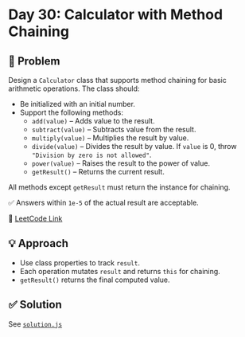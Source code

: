 # Day 30: Calculator with Method Chaining

## 📝 Problem
Design a `Calculator` class that supports method chaining for basic arithmetic operations. The class should:

- Be initialized with an initial number.
- Support the following methods:
  - `add(value)` – Adds value to the result.
  - `subtract(value)` – Subtracts value from the result.
  - `multiply(value)` – Multiplies the result by value.
  - `divide(value)` – Divides the result by value. If `value` is 0, throw `"Division by zero is not allowed"`.
  - `power(value)` – Raises the result to the power of value.
  - `getResult()` – Returns the current result.

All methods except `getResult` must return the instance for chaining.

✅ Answers within `1e-5` of the actual result are acceptable.

📎 [LeetCode Link](https://leetcode.com/problems/calculator-with-method-chaining/)

## 💡 Approach
- Use class properties to track `result`.
- Each operation mutates `result` and returns `this` for chaining.
- `getResult()` returns the final computed value.

## ✅ Solution
See [`solution.js`](./solution.js)
